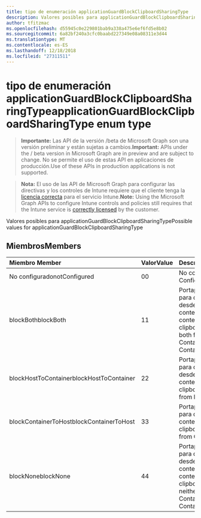 ```yaml
---
title: tipo de enumeración applicationGuardBlockClipboardSharingType
description: Valores posibles para applicationGuardBlockClipboardSharingType
author: tfitzmac
ms.openlocfilehash: d55945c0e229801bab9a338a475e6ef6fd5e8b02
ms.sourcegitcommit: 6a82bf240a3cfc0baabd227349e08a08311e3d44
ms.translationtype: MT
ms.contentlocale: es-ES
ms.lasthandoff: 12/18/2018
ms.locfileid: "27311511"
---
```

# <a name="applicationguardblockclipboardsharingtype-enum-type"></a><span data-ttu-id="cd345-103">tipo de enumeración applicationGuardBlockClipboardSharingType</span><span class="sxs-lookup"><span data-stu-id="cd345-103">applicationGuardBlockClipboardSharingType enum type</span></span>

> <span data-ttu-id="cd345-104">**Importante:** Las API de la versión /beta de Microsoft Graph son una versión preliminar y están sujetas a cambios.</span><span class="sxs-lookup"><span data-stu-id="cd345-104">**Important:** APIs under the / beta version in Microsoft Graph are in preview and are subject to change.</span></span> <span data-ttu-id="cd345-105">No se permite el uso de estas API en aplicaciones de producción.</span><span class="sxs-lookup"><span data-stu-id="cd345-105">Use of these APIs in production applications is not supported.</span></span>

> <span data-ttu-id="cd345-106">**Nota:** El uso de las API de Microsoft Graph para configurar las directivas y los controles de Intune requiere que el cliente tenga la [licencia correcta](https://go.microsoft.com/fwlink/?linkid=839381) para el servicio Intune.</span><span class="sxs-lookup"><span data-stu-id="cd345-106">**Note:** Using the Microsoft Graph APIs to configure Intune controls and policies still requires that the Intune service is [correctly licensed](https://go.microsoft.com/fwlink/?linkid=839381) by the customer.</span></span>

<span data-ttu-id="cd345-107">Valores posibles para applicationGuardBlockClipboardSharingType</span><span class="sxs-lookup"><span data-stu-id="cd345-107">Possible values for applicationGuardBlockClipboardSharingType</span></span>
## <a name="members"></a><span data-ttu-id="cd345-108">Miembros</span><span class="sxs-lookup"><span data-stu-id="cd345-108">Members</span></span>
|<span data-ttu-id="cd345-109">Miembro	</span><span class="sxs-lookup"><span data-stu-id="cd345-109">Member</span></span>|<span data-ttu-id="cd345-110">Valor</span><span class="sxs-lookup"><span data-stu-id="cd345-110">Value</span></span>|<span data-ttu-id="cd345-111">Descripción</span><span class="sxs-lookup"><span data-stu-id="cd345-111">Description</span></span>|
|:---|:---|:---|
|<span data-ttu-id="cd345-112">No configurado</span><span class="sxs-lookup"><span data-stu-id="cd345-112">notConfigured</span></span>|<span data-ttu-id="cd345-113">0</span><span class="sxs-lookup"><span data-stu-id="cd345-113">0</span></span>|<span data-ttu-id="cd345-114">No configurado</span><span class="sxs-lookup"><span data-stu-id="cd345-114">Not Configured</span></span>|
|<span data-ttu-id="cd345-115">blockBoth</span><span class="sxs-lookup"><span data-stu-id="cd345-115">blockBoth</span></span>|<span data-ttu-id="cd345-116">1</span><span class="sxs-lookup"><span data-stu-id="cd345-116">1</span></span>|<span data-ttu-id="cd345-117">Portapapeles de bloque para compartir datos desde el Host al contenedor y del contenedor a Host</span><span class="sxs-lookup"><span data-stu-id="cd345-117">Block clipboard to share data both from Host to Container and from Container to Host</span></span>|
|<span data-ttu-id="cd345-118">blockHostToContainer</span><span class="sxs-lookup"><span data-stu-id="cd345-118">blockHostToContainer</span></span>|<span data-ttu-id="cd345-119">2</span><span class="sxs-lookup"><span data-stu-id="cd345-119">2</span></span>|<span data-ttu-id="cd345-120">Portapapeles de bloque para compartir datos desde el Host al contenedor</span><span class="sxs-lookup"><span data-stu-id="cd345-120">Block clipboard to share data from Host to Container</span></span>|
|<span data-ttu-id="cd345-121">blockContainerToHost</span><span class="sxs-lookup"><span data-stu-id="cd345-121">blockContainerToHost</span></span>|<span data-ttu-id="cd345-122">3</span><span class="sxs-lookup"><span data-stu-id="cd345-122">3</span></span>|<span data-ttu-id="cd345-123">Portapapeles de bloque para compartir datos de contenedor a Host</span><span class="sxs-lookup"><span data-stu-id="cd345-123">Block clipboard to share data from Container to Host</span></span>|
|<span data-ttu-id="cd345-124">blockNone</span><span class="sxs-lookup"><span data-stu-id="cd345-124">blockNone</span></span>|<span data-ttu-id="cd345-125">4</span><span class="sxs-lookup"><span data-stu-id="cd345-125">4</span></span>|<span data-ttu-id="cd345-126">Portapapeles de bloque para compartir datos desde el Host al contenedor ni del contenedor a Host</span><span class="sxs-lookup"><span data-stu-id="cd345-126">Block clipboard to share data neither from Host to Container nor from Container to Host</span></span>|





